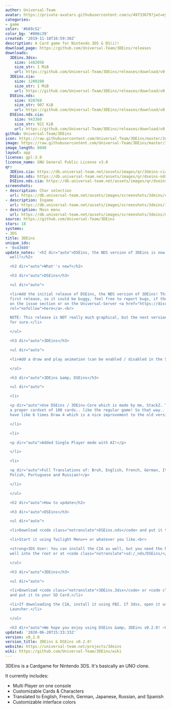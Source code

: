 ```yaml
---
author: Universal-Team
avatar: https://private-avatars.githubusercontent.com/u/49733679?jwt=eyJhbGciOiJIUzI1NiIsInR5cCI6IkpXVCJ9.eyJpc3MiOiJnaXRodWIuY29tIiwiYXVkIjoicmF3LmdpdGh1YnVzZXJjb250ZW50LmNvbSIsImtleSI6ImtleTEiLCJleHAiOjE3MzQ2NzYzODAsIm5iZiI6MTczNDY3NTE4MCwicGF0aCI6Ii91LzQ5NzMzNjc5In0.YekPfmtPMabacN7kY1wvM3GywqtR_40CvvP3i2W50Ng&v=4
categories:
- game
color: '#b89c52'
color_bg: '#806c39'
created: '2019-11-18T16:59:30Z'
description: A Card game for Nintendo 3DS & DS(i)!
download_page: https://github.com/Universal-Team/3DEins/releases
downloads:
  3DEins.3dsx:
    size: 1482056
    size_str: 1 MiB
    url: https://github.com/Universal-Team/3DEins/releases/download/v0.2.0/3DEins.3dsx
  3DEins.cia:
    size: 1209280
    size_str: 1 MiB
    url: https://github.com/Universal-Team/3DEins/releases/download/v0.2.0/3DEins.cia
  DSEins.nds:
    size: 928768
    size_str: 907 KiB
    url: https://github.com/Universal-Team/3DEins/releases/download/v0.2.0/DSEins.nds
  DSEins.nds.cia:
    size: 943360
    size_str: 921 KiB
    url: https://github.com/Universal-Team/3DEins/releases/download/v0.2.0/DSEins.nds.cia
github: Universal-Team/3DEins
icon: https://raw.githubusercontent.com/Universal-Team/3DEins/master/3ds/app/icon.png
image: https://raw.githubusercontent.com/Universal-Team/3DEins/master/3ds/app/banner.png
image_length: 8040
layout: app
license: gpl-3.0
license_name: GNU General Public License v3.0
qr:
  3DEins.cia: https://db.universal-team.net/assets/images/qr/3deins-cia.png
  DSEins.nds: https://db.universal-team.net/assets/images/qr/dseins-nds.png
  DSEins.nds.cia: https://db.universal-team.net/assets/images/qr/dseins-nds-cia.png
screenshots:
- description: Char selection
  url: https://db.universal-team.net/assets/images/screenshots/3deins/char-selection.png
- description: Ingame
  url: https://db.universal-team.net/assets/images/screenshots/3deins/ingame.png
- description: Main menu
  url: https://db.universal-team.net/assets/images/screenshots/3deins/main-menu.png
source: https://github.com/Universal-Team/3DEins
stars: 18
systems:
- 3DS
title: 3DEins
unique_ids:
- '0x43600'
update_notes: '<h2 dir="auto">DSEins, the NDS version of 3DEins is now included as
  well!</h2>

  <h2 dir="auto">What''s new?</h2>

  <h3 dir="auto">DSEins</h3>

  <ul dir="auto">

  <li>Add the initial release of DSEins, the NDS version of 3DEins! This is it''s
  first release, so it could be buggy, feel free to report bugs, if there are any
  on the issue section or on the Universal-Server <a href="https://discord.gg/KDJCfGF"
  rel="nofollow">here</a>.<br>

  NOTE: This release is NOT really much graphical, but the next version will be better
  for sure.</li>

  </ul>

  <h3 dir="auto">3DEins</h3>

  <ul dir="auto">

  <li>Add a draw and play animation (can be enabled / disabled in the Settings.)</li>

  </ul>

  <h3 dir="auto">3DEins &amp; DSEins</h3>

  <ul dir="auto">

  <li>

  <p dir="auto">Use DSEins / 3DEins-Core which is made by me, StackZ. The core includes
  a proper cardset of 108 cards.. like the regular game! So that way.. you cannot
  have like 6 times Draw 4 which is a nice improvement to the old version!</p>

  </li>

  <li>

  <p dir="auto">Added Single Player mode with AI!</p>

  </li>

  <li>

  <p dir="auto">Full Translations of: Bruh, English, French, German, Italian, Japanese,
  Polish, Portuguese and Russian!</p>

  </li>

  </ul>

  <h2 dir="auto">How to update</h2>

  <h3 dir="auto">DSEins</h3>

  <ul dir="auto">

  <li>Download <code class="notranslate">DSEins.nds</code> and put it to your SD Card.</li>

  <li>Start it using Twilight Menu++ or whatever you like.<br>

  <strong>3DS User: You can install the CIA as well, but you need the NDS file as
  well into the root or at <code class="notranslate">sd:/_nds/DSEins/</code>.</strong></li>

  </ul>

  <h3 dir="auto">3DEins</h3>

  <ul dir="auto">

  <li>Download <code class="notranslate">3DEins.3dsx</code> or <code class="notranslate">3DEins.cia</code>
  and put it to your SD Card.</li>

  <li>If downloading the CIA, install it using FBI. If 3dsx, open it using the Homebrew
  Launcher.</li>

  </ul>

  <h3 dir="auto">We hope you enjoy using DSEins &amp; 3DEins v0.2.0! ~Universal-Team</h3>'
updated: '2020-06-20T15:33:33Z'
version: v0.2.0
version_title: 3DEins & DSEins v0.2.0!
website: https://universal-team.net/projects/3deins
wiki: https://github.com/Universal-Team/3DEins/wiki
---
```

3DEins is a Cardgame for Nintendo 3DS. It's basically an UNO clone.

It currently includes:
- Multi Player on one console
- Customizable Cards & Characters
- Translated to English, French, German, Japanese, Russian, and Spanish
- Customizable interface colors